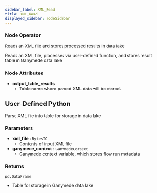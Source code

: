 ```yaml
---
sidebar_label: XML_Read
title: XML_Read
displayed_sidebar: nodeSidebar
---
```


### Node Operator
Reads an XML file and stores processed results in data lake

Reads an XML file, processes via user-defined function, and stores result
table in Ganymede data lake


### Node Attributes
- **output_table_results**
  - Table name where parsed XML data will be stored.
## User-Defined Python
Parse XML file into table for storage in data lake


### Parameters
- **xml_file** : `BytesIO`
    - Contents of input XML file
- **ganymede_context** : `GanymedeContext`
    - Ganymede context variable, which stores flow run metadata


### Returns
`pd.DataFrame`
  - Table for storage in Ganymede data lake